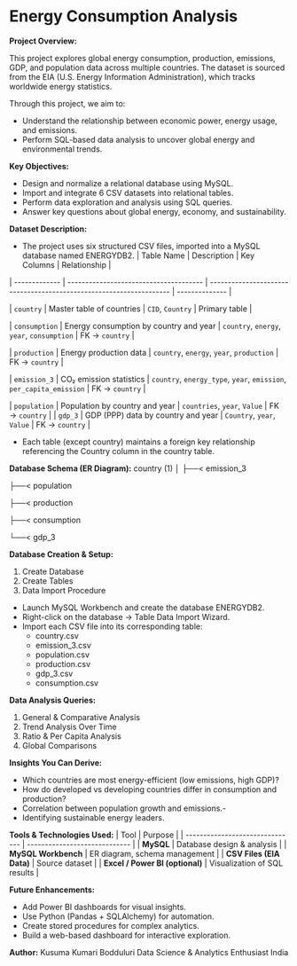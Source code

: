# Energy Consumption Analysis
**Project Overview:**

This project explores global energy consumption, production, emissions, GDP, and population data across multiple countries.
The dataset is sourced from the EIA (U.S. Energy Information Administration), which tracks worldwide energy statistics.

Through this project, we aim to:
- Understand the relationship between economic power, energy usage, and emissions.
- Perform SQL-based data analysis to uncover global energy and environmental trends.

**Key Objectives:**
- Design and normalize a relational database using MySQL.
- Import and integrate 6 CSV datasets into relational tables.
- Perform data exploration and analysis using SQL queries.
- Answer key questions about global energy, economy, and sustainability.

**Dataset Description:**
- The project uses six structured CSV files, imported into a MySQL database named ENERGYDB2.
| Table Name    | Description                            | Key Columns                                                         | Relationship   |

| ------------- | -------------------------------------- | ------------------------------------------------------------------- | -------------- |

| `country`     | Master table of countries              | `CID`, `Country`                                                    | Primary table  |

| `consumption` | Energy consumption by country and year | `country`, `energy`, `year`, `consumption`                          | FK → `country` |

| `production`  | Energy production data                 | `country`, `energy`, `year`, `production`                           | FK → `country` |

| `emission_3`  | CO₂ emission statistics                | `country`, `energy_type`, `year`, `emission`, `per_capita_emission` | FK → `country` |

| `population`  | Population by country and year         | `countries`, `year`, `Value`                                        | FK → `country` |
| `gdp_3`       | GDP (PPP) data by country and year     | `Country`, `year`, `Value`                                          | FK → `country` |

- Each table (except country) maintains a foreign key relationship referencing the Country column in the country table.

**Database Schema (ER Diagram):**
country (1)
│
├──< emission_3

├──< population

├──< production

├──< consumption

└──< gdp_3

**Database Creation & Setup:**
1. Create Database
2. Create Tables
3. Data Import Procedure
  - Launch MySQL Workbench and create the database ENERGYDB2.
  - Right-click on the database → Table Data Import Wizard.
  - Import each CSV file into its corresponding table:
    - country.csv
    - emission_3.csv
    - population.csv
    - production.csv
    - gdp_3.csv
    - consumption.csv
   
**Data Analysis Queries:**
1. General & Comparative Analysis
2. Trend Analysis Over Time
3. Ratio & Per Capita Analysis
4. Global Comparisons

**Insights You Can Derive:**
- Which countries are most energy-efficient (low emissions, high GDP)?
- How do developed vs developing countries differ in consumption and production?
- Correlation between population growth and emissions.-
- Identifying sustainable energy leaders.

**Tools & Technologies Used:**
| Tool                            | Purpose                       |
| ------------------------------- | ----------------------------- |
| **MySQL**                       | Database design & analysis    |
| **MySQL Workbench**             | ER diagram, schema management |
| **CSV Files (EIA Data)**        | Source dataset                |
| **Excel / Power BI (optional)** | Visualization of SQL results  |

**Future Enhancements:**
- Add Power BI dashboards for visual insights.
- Use Python (Pandas + SQLAlchemy) for automation.
- Create stored procedures for complex analytics.
- Build a web-based dashboard for interactive exploration.

**Author:**
Kusuma Kumari Bodduluri
Data Science & Analytics Enthusiast
India
